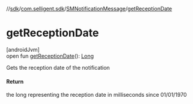 //[sdk](../../../index.md)/[com.selligent.sdk](../index.md)/[SMNotificationMessage](index.md)/[getReceptionDate](get-reception-date.md)

# getReceptionDate

[androidJvm]\
open fun [getReceptionDate](get-reception-date.md)(): [Long](https://kotlinlang.org/api/latest/jvm/stdlib/kotlin/-long/index.html)

Gets the reception date of the notification

#### Return

the long representing the reception date in milliseconds since 01/01/1970
